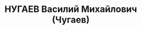 ---
title: НУГАЕВ Василий Михайлович (Чугаев)
description: 'Родился в 1910 г., с. Крылово, Осинский р-н, Пермская обл., русский,
  военнослужащий.

  Арестован 9 сентября 1937 г.

  Приговорен: 28 декабря 1937 г., обв.: терр., шпионаж., антисоветская деятельность.

  Приговор: ВМН, конфискация имущества Расстрелян 28 декабря 1937 г.'
---